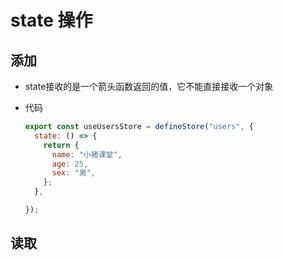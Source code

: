 # state 操作

## 添加

+ state接收的是一个箭头函数返回的值，它不能直接接收一个对象

+ 代码

  ```js
  export const useUsersStore = defineStore("users", {
    state: () => {
      return {
        name: "小猪课堂",
        age: 25,
        sex: "男",
      };
    },

  });
  ```

## 读取
